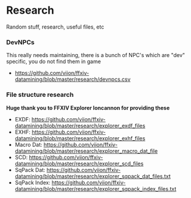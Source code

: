 # Research

Random stuff, research, useful files, etc

### DevNPCs

This really needs maintaining, there is a bunch of NPC's which are "dev" specific, you do not find them in game

- https://github.com/viion/ffxiv-datamining/blob/master/research/devnpcs.csv

### File structure research

**Huge thank you to FFXIV Explorer Ioncannon for providing these**

- EXDF: https://github.com/viion/ffxiv-datamining/blob/master/research/explorer_exdf_files
- EXHF: https://github.com/viion/ffxiv-datamining/blob/master/research/explorer_exhf_files
- Macro Dat: https://github.com/viion/ffxiv-datamining/blob/master/research/explorer_macro_dat_file
- SCD: https://github.com/viion/ffxiv-datamining/blob/master/research/explorer_scd_files
- SqPack Dat: https://github.com/viion/ffxiv-datamining/blob/master/research/explorer_sqpack_dat_files.txt
- SqPack Index: https://github.com/viion/ffxiv-datamining/blob/master/research/explorer_sqpack_index_files.txt
